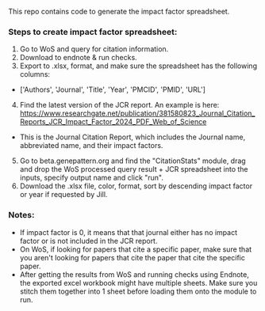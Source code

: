 This repo contains code to generate the impact factor spreadsheet. 

### Steps to create impact factor spreadsheet: 
1. Go to WoS and query for citation information.
2. Download to endnote & run checks.
3. Export to .xlsx, format, and make sure the spreadsheet has the following columns:
  - ['Authors', 'Journal', 'Title', 'Year', 'PMCID', 'PMID', 'URL']
4. Find the latest version of the JCR report. An example is here: https://www.researchgate.net/publication/381580823_Journal_Citation_Reports_JCR_Impact_Factor_2024_PDF_Web_of_Science
  - This is the Journal Citation Report, which includes the Journal name, abbreviated name, and their impact factors.
5. Go to beta.genepattern.org and find the "CitationStats" module, drag and drop the WoS processed query result + JCR spreadsheet into the inputs, specify output name and click "run".
6. Download the .xlsx file, color, format, sort by descending impact factor or year if requested by Jill.


### Notes: 
- If impact factor is 0, it means that that journal either has no impact factor or is not included in the JCR report.
- On WoS, if looking for papers that cite a specific paper, make sure that you aren't looking for papers that cite the paper that cite the specific paper.
- After getting the results from WoS and running checks using Endnote, the exported excel workbook might have multiple sheets. Make sure you stitch them together into 1 sheet before loading them onto the module to run. 
